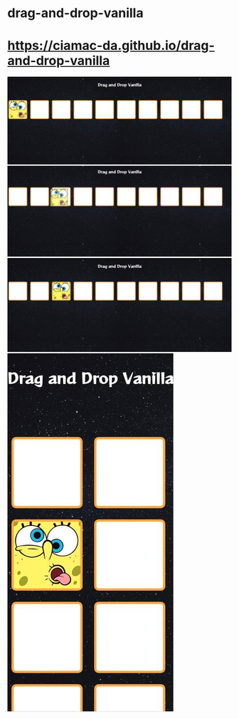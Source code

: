 # drag-and-drop-vanilla

# https://ciamac-da.github.io/drag-and-drop-vanilla

![](src/assets/1.jpg)
![](src/assets/2.jpg)
![](src/assets/3.jpg)
![](src/assets/4.jpg)